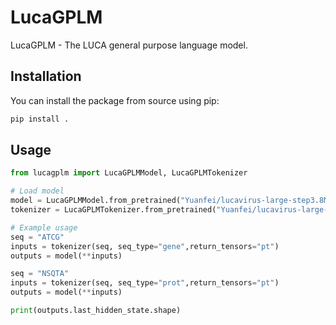 # LucaGPLM

LucaGPLM - The LUCA general purpose language model.

## Installation

You can install the package from source using pip:

```bash
pip install .
```

## Usage

```python
from lucagplm import LucaGPLMModel, LucaGPLMTokenizer

# Load model
model = LucaGPLMModel.from_pretrained("Yuanfei/lucavirus-large-step3.8M")
tokenizer = LucaGPLMTokenizer.from_pretrained("Yuanfei/lucavirus-large-step3.8M")

# Example usage
seq = "ATCG"
inputs = tokenizer(seq, seq_type="gene",return_tensors="pt")
outputs = model(**inputs)

seq = "NSQTA"
inputs = tokenizer(seq, seq_type="prot",return_tensors="pt")
outputs = model(**inputs)

print(outputs.last_hidden_state.shape)
```
